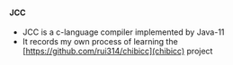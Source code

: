 #### JCC

- JCC is a c-language compiler implemented by Java-11
- It records my own process of learning the [https://github.com/rui314/chibicc](chibicc) project

